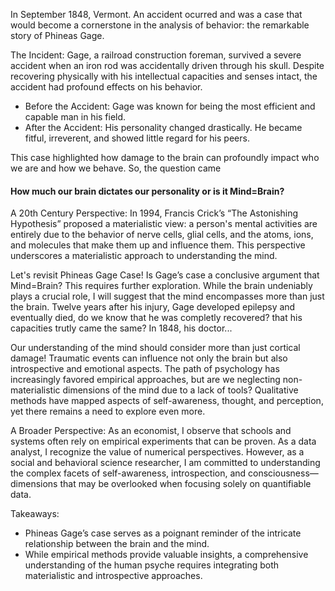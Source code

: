 
In September 1848, Vermont. An accident ocurred and was a case that would become a cornerstone in the analysis of behavior: the remarkable story of Phineas Gage.

The Incident: Gage, a railroad construction foreman, survived a severe accident when an iron rod was accidentally driven through his skull. 
Despite recovering physically with his intellectual capacities and senses intact, the accident had profound effects on his behavior.

- Before the Accident: Gage was known for being the most efficient and capable man in his field.
- After the Accident: His personality changed drastically. He became fitful, irreverent, and showed little regard for his peers.

This case highlighted how damage to the brain can profoundly impact who we are and how we behave. 
So, the question came
#### How much our brain dictates our personality or is it Mind=Brain? 

A 20th Century Perspective: In 1994, Francis Crick’s “The Astonishing Hypothesis” proposed a materialistic view: a person's mental activities are entirely due to the behavior of nerve cells, glial cells, and the atoms, ions, and molecules that make them up and influence them. This perspective underscores a materialistic approach to understanding the mind.

Let's revisit Phineas Gage Case!
Is Gage’s case a conclusive argument that Mind=Brain? This requires further exploration. While the brain undeniably plays a crucial role, I will suggest that the mind encompasses more than just the brain. Twelve years after his injury, Gage developed epilepsy and eventually died, do we know that he was completly recovered? that his capacities trutly came the same? In 1848, his doctor...

Our understanding of the mind should consider more than just cortical damage!
Traumatic events can influence not only the brain but also introspective and emotional aspects. The path of psychology has increasingly favored empirical approaches, 
but are we neglecting non-materialistic dimensions of the mind due to a lack of tools? 
Qualitative methods have mapped aspects of self-awareness, thought, and perception, yet there remains a need to explore even more.

A Broader Perspective: 
As an economist, I observe that schools and systems often rely on empirical experiments that can be proven. As a data analyst, I recognize the value of numerical perspectives. However, as a social and behavioral science researcher, I am committed to understanding the complex facets of self-awareness, introspection, and consciousness—dimensions that may be overlooked when focusing solely on quantifiable data.

Takeaways: 
- Phineas Gage’s case serves as a poignant reminder of the intricate relationship between the brain and the mind.
- While empirical methods provide valuable insights, a comprehensive understanding of the human psyche requires integrating both materialistic and introspective approaches.
  
